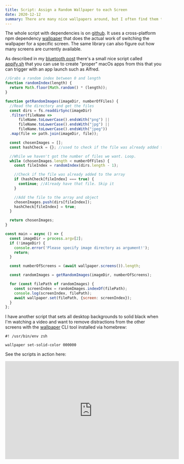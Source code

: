 ```yaml
---
title: Script: Assign a Random Wallpaper to each Screen
date: 2020-12-12
summary: There are many nice wallpapers around, but I often find them to be too impersonal and sterile. Unsplash for example has technically great images which don't inspire me. Over time, I've started collecting my favorite images of mostly public domain paintings and a few drawings. To vary the images from time to time I've created this script that chooses them randomly and assigns different ones to all my displays.      
---
```


The whole script with dependencies is on [github](https://github.com/kossmoboleat/random-wallpaper-file/). It uses a cross-platform npm dependency [wallpaper](https://www.npmjs.com/package/wallpaper) that does the actual work of switching the wallpaper for a specific screen. The same library can also figure out how many screens are currently available.

As described in my [bluetooth post](../bluetooth-device-toggle-via-menubar/) there's a small nice script called [appify.sh](https://mathiasbynens.be/notes/shell-script-mac-apps) that you can use to create "proper" macOs apps from this that you can trigger with an app launch such as Alfred.

```javascript
//Grabs a random index between 0 and length
function randomIndex(length) {
  return Math.floor(Math.random() * (length));
}

function getRandomImages(imageDir, numberOfFiles) {
  //Read the directory and get the files
  const dirs = fs.readdirSync(imageDir)
  .filter(fileName =>
      fileName.toLowerCase().endsWith("png") ||
      fileName.toLowerCase().endsWith("jpg") ||
      fileName.toLowerCase().endsWith("jpeg"))
  .map(file => path.join(imageDir, file));

  const chosenImages = [];
  const hashCheck = {}; //used to check if the file was already added to chosenImages

  //While we haven't got the number of files we want. Loop.
  while (chosenImages.length < numberOfFiles) {
    const fileIndex = randomIndex(dirs.length - 1);

    //Check if the file was already added to the array
    if (hashCheck[fileIndex] === true) {
      continue; //Already have that file. Skip it
    }

    //Add the file to the array and object
    chosenImages.push(dirs[fileIndex]);
    hashCheck[fileIndex] = true;
  }

  return chosenImages;
}

const main = async () => {
  const imageDir = process.argv[2];
  if (!imageDir) {
    console.error('Please specify image directory as argument!');
    return;
  }

  const numberOfScreens = (await wallpaper.screens()).length;

  const randomImages = getRandomImages(imageDir, numberOfScreens);

  for (const filePath of randomImages) {
    const screenIndex = randomImages.indexOf(filePath);
    console.log(screenIndex, filePath);
    await wallpaper.set(filePath, {screen: screenIndex});
  }
};
```

I have another script that sets all desktop backgrounds to solid black when I'm watching a video and want to remove distractions from the other screens with the [wallpaper](https://formulae.brew.sh/formula/wallpaper) CLI tool installed via homebrew:

```shell
#! /usr/bin/env zsh

wallpaper set-solid-color 000000
```

See the scripts in action here:

<iframe width="560" height="315" src="https://www.youtube.com/embed/yIPGOhJ9LMQ" frameborder="0" allow="accelerometer; autoplay; clipboard-write; encrypted-media; gyroscope; picture-in-picture" allowfullscreen></iframe>
